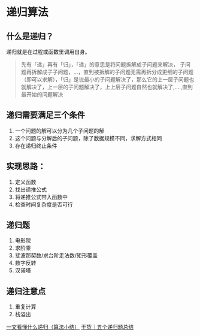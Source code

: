 # 递归算法

## 什么是递归？
递归就是在过程或函数里调用自身。

> 先有「递」再有「归」，「递」的意思是将问题拆解成子问题来解决， 子问题再拆解成子子问题，...，直到被拆解的子问题无需再拆分成更细的子问题（即可以求解），「归」是说最小的子问题解决了，那么它的上一层子问题也就解决了，上一层的子问题解决了，上上层子问题自然也就解决了,....,直到最开始的问题解决

## 递归需要满足三个条件
1. 一个问题的解可以分为几个子问题的解
2. 这个问题与分解后的子问题，除了数据规模不同，求解方式相同
3. 存在递归终止条件

## 实现思路：
1. 定义函数
2. 找出递推公式
3. 将递推公式带入函数中
4. 检查时间复杂度是否可行

## 递归题
1. 电影院
2. 求阶乘
3. 斐波那契数/求台阶走法数/矩形覆盖
4. 数字反转
5. 汉诺塔

## 递归注意点
1. 重复计算
2. 栈溢出


[一文看懂什么递归（算法小结）](https://zhuanlan.zhihu.com/p/94748605)
[干货｜五个递归题总结](https://zhuanlan.zhihu.com/p/102440183)